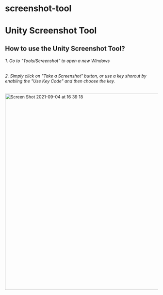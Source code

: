 # screenshot-tool
# Unity Screenshot Tool

## How to use the Unity Screenshot Tool?
###### 1. Go to "Tools/Screenshot" to open a new Windows
###### 2. Simply click on "Take a Screenshot" button, or use a key shorcut by enabling the "Use Key Code" and then choose the key.
<img width="647" alt="Screen Shot 2021-09-04 at 16 39 18" src="https://user-images.githubusercontent.com/64248203/132100116-b2f7f982-22d4-4606-8068-7183bfa56951.png">

